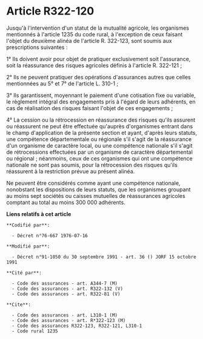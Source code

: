 # Article R322-120

Jusqu'à l'intervention d'un statut de la mutualité agricole, les organismes mentionnés à l'article 1235 du code rural, à
l'exception de ceux faisant l'objet du deuxième alinéa de l'article R. 322-123, sont soumis aux prescriptions suivantes :

1° Ils doivent avoir pour objet de pratiquer exclusivement soit l'assurance, soit la réassurance des risques agricoles
définis à l'article R. 322-121 ;

2° Ils ne peuvent pratiquer des opérations d'assurances autres que celles mentionnées au 5° et 7° de l'article L. 310-1 ;

3° Ils garantissent, moyennant le paiement d'une cotisation fixe ou variable, le règlement intégral des engagements pris à
l'égard de leurs adhérents, en cas de réalisation des risques faisant l'objet de ces engagements ;

4° La cession ou la rétrocession en réassurance des risques qu'ils assurent ou réassurent ne peut être effectuée qu'auprès
d'organismes entrant dans le champ d'application de la présente section et ayant, d'après leurs statuts, une compétence
départementale ou régionale s'il s'agit de la réassurance d'un organisme de caractère local, ou une compétence nationale s'il
s'agit de rétrocessions effectuées par un organisme de caractère départemental ou régional ; néanmoins, ceux de ces
organismes qui ont une compétence nationale ne sont pas soumis, pour la rétrocession des risques qu'ils réassurent à la
restriction prévue au présent alinéa.

Ne peuvent être considérés comme ayant une compétence nationale, nonobstant les dispositions de leurs statuts, que les
organismes groupant au moins sept sociétés ou caisses mutuelles de réassurances agricoles comptant au total au moins 300 000
adhérents.

**Liens relatifs à cet article**

	**Codifié par**:

	  - Décret n°76-667 1976-07-16

	**Modifié par**:

	  - Décret n°91-1050 du 30 septembre 1991 - art. 36 () JORF 15 octobre 1991

	**Cité par**:

	  - Code des assurances - art. A344-7 (M)
	  - Code des assurances - art. R322-132 (V)
	  - Code des assurances - art. R322-81 (V)

	**Cite**:

	  - Code des assurances - art. L310-1 (M)
	  - Code des assurances - art. R*322-123 (M)
	  - Code des assurances R322-123, R322-121, L310-1
	  - Code rural 1235
